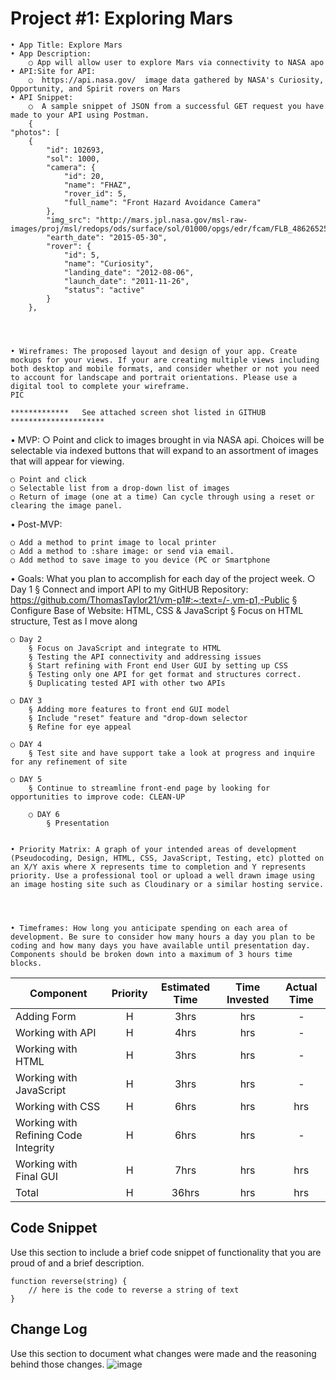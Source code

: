 
# Project #1: Exploring Mars
	• App Title: Explore Mars
	• App Description: 
		○ App will allow user to explore Mars via connectivity to NASA apo
	• API:Site for API:
		○  https://api.nasa.gov/  image data gathered by NASA's Curiosity, Opportunity, and Spirit rovers on Mars 
	• API Snippet:
		○  A sample snippet of JSON from a successful GET request you have made to your API using Postman.
		{
    "photos": [
        {
            "id": 102693,
            "sol": 1000,
            "camera": {
                "id": 20,
                "name": "FHAZ",
                "rover_id": 5,
                "full_name": "Front Hazard Avoidance Camera"
            },
            "img_src": "http://mars.jpl.nasa.gov/msl-raw-images/proj/msl/redops/ods/surface/sol/01000/opgs/edr/fcam/FLB_486265257EDR_F0481570FHAZ00323M_.JPG",
            "earth_date": "2015-05-30",
            "rover": {
                "id": 5,
                "name": "Curiosity",
                "landing_date": "2012-08-06",
                "launch_date": "2011-11-26",
                "status": "active"
            }
        },

		
		
		
	• Wireframes: The proposed layout and design of your app. Create mockups for your views. If your are creating multiple views including both desktop and mobile formats, and consider whether or not you need to account for landscape and portrait orientations. Please use a digital tool to complete your wireframe.
	PIC
	
	*************   See attached screen shot listed in GITHUB  *********************


• MVP: 
	○ Point and click to images brought in via NASA api. Choices will be selectable via indexed buttons that will expand to an assortment of images that will appear for viewing.

	○ Point and click
	○ Selectable list from a drop-down list of images
	○ Return of image (one at a time) Can cycle through using a reset or clearing the image panel.

• Post-MVP: 

	○ Add a method to print image to local printer
	○ Add a method to :share image: or send via email.
	○ Add method to save image to you device (PC or Smartphone
	
• Goals: What you plan to accomplish for each day of the project week.
	○ Day 1
		§ Connect and import API to my GitHUB Repository: https://github.com/ThomasTaylor21/vm-p1#:~:text=/-,vm-p1,-Public
		§ Configure Base of Website: HTML, CSS & JavaScript
		§ Focus on HTML structure, Test as I move along 
		
	○ Day 2
		§ Focus on JavaScript and integrate to HTML
		§ Testing the API connectivity and addressing issues
		§ Start refining with Front end User GUI by setting up CSS
		§ Testing only one API for get format and structures correct.
		§ Duplicating tested API with other two APIs
		
	○ DAY 3
		§ Adding more features to front end GUI model
		§ Include "reset" feature and "drop-down selector
		§ Refine for eye appeal
		
	○ DAY 4
		§ Test site and have support take a look at progress and inquire for any refinement of site
		
   	○ DAY 5
		§ Continue to streamline front-end page by looking for opportunities to improve code: CLEAN-UP
		
    	○ DAY 6
    		§ Presentation


	• Priority Matrix: A graph of your intended areas of development (Pseudocoding, Design, HTML, CSS, JavaScript, Testing, etc) plotted on an X/Y axis where X represents time to completion and Y represents priority. Use a professional tool or upload a well drawn image using an image hosting site such as Cloudinary or a similar hosting service.




	• Timeframes: How long you anticipate spending on each area of development. Be sure to consider how many hours a day you plan to be coding and how many days you have available until presentation day. Components should be broken down into a maximum of 3 hours time blocks.



| Component | Priority | Estimated Time | Time Invested | Actual Time |
| --- | :---: |  :---: | :---: | :---: |
| Adding Form | H | 3hrs| hrs | - |
| Working with API | H | 4hrs| hrs | - |
| Working with HTML | H | 3hrs| hrs |    - |
| Working with JavaScript | H | 3hrs| hrs |     - |
| Working with CSS | H | 6hrs| hrs | hrs |
| Working with Refining Code Integrity | H| 6hrs| hrs |    -|
| Working with Final GUI | H | 7hrs| hrs | hrs |
| Total | H | 36hrs| hrs | hrs |
## Code Snippet
Use this section to include a brief code snippet of functionality that you are proud of and a brief description.  
```
function reverse(string) {
	// here is the code to reverse a string of text
}
```
## Change Log
 Use this section to document what changes were made and the reasoning behind those changes.  ![image](https://user-images.githubusercontent.com/79855481/140664504-c5a3d405-2dfb-454c-aafc-fa3e7345d80b.png)






















